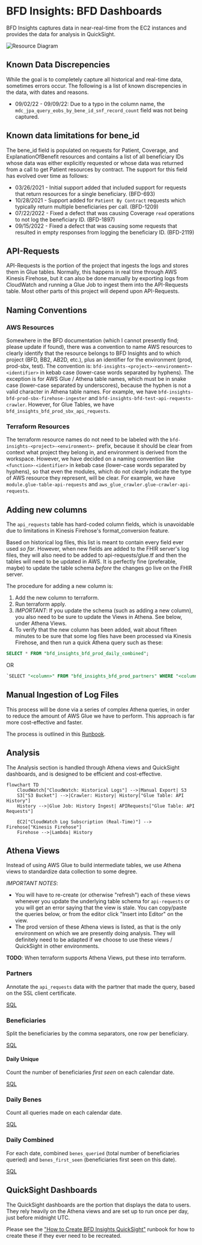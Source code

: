 # BFD Insights: BFD Dashboards

BFD Insights captures data in near-real-time from the EC2 instances and provides the data for
analysis in QuickSight.

![Resource Diagram](docs/unique-bene-workflow.svg)

## Known Data Discrepencies

While the goal is to completely capture all historical and real-time data, sometimes errors occur.
The following is a list of known discrepencies in the data, with dates and reasons.

* 09/02/22 - 09/09/22: Due to a typo in the column name, the
`mdc_jpa_query_eobs_by_bene_id_snf_record_count` field was not being captured.

## Known data limitations for bene_id

The bene_id field is populated on requests for Patient, Coverage, and ExplanationOfBenefit resources
and contains a list of all beneficiary IDs whose data was either explicitly requested or whose data
was returned from a call to get Patient resources by contract. The support for this field has evolved
over time as follows:

* 03/26/2021 - Initial support added that included support for requests that return resources for a single beneficiary. (BFD-693)
* 10/28/2021 - Support added for `Patient By Contract` requests which typically return multiple beneficiaries per call. (BFD-1209)
* 07/22/2022 - Fixed a defect that was causing Coverage `read` operations to not log the beneficiary ID. (BFD-1897)
* 09/15/2022 - Fixed a defect that was causing some requests that resulted in empty responses from logging the beneficiary ID. (BFD-2119)

## API-Requests

API-Requests is the portion of the project that ingests the logs and stores them in Glue tables.
Normally, this happens in real time through AWS Kinesis Firehose, but it can also be done manually
by exporting logs from CloudWatch and running a Glue Job to ingest them into the API-Requests
table. Most other parts of this project will depend upon API-Requests.

## Naming Conventions

### AWS Resources

Somewhere in the BFD documentation (which I cannot presently find; please update if found), there
was a convention to name AWS resources to clearly identify that the resource belongs to BFD
Insights and to which project (BFD, BB2, AB2D, etc.), plus an identifier for the environment (prod,
prod-sbx, test). The convention is: `bfd-insights-<project>-<environment>-<identifier>` in kebab
case (lower-case words separated by hyphens). The exception is for AWS Glue / Athena table names,
which must be in snake case (lower-case separated by underscores), because the hyphen is not a
valid character in Athena table names. For example, we have
`bfd-insights-bfd-prod-sbx-firehose-ingester` and `bfd-insights-bfd-test-api-requests-crawler`.
However, for Glue Tables, we have `bfd_insights_bfd_prod_sbx_api_requests`.

### Terraform Resources

The terraform resource names do not need to be labeled with the
`bfd-insights-<project>-<environment>-` prefix, because it should be clear from context what project
they belong in, and environment is derived from the workspace. However, we have decided on a naming
convention like `<function>-<identifier>` in kebab case (lower-case words separated by hyphens), so
that even the modules, which do not clearly indicate the type of AWS resource they represent, will
be clear. For example, we have `module.glue-table-api-requests` and
`aws_glue_crawler.glue-crawler-api-requests`.

## Adding new columns

The `api_requests` table has hard-coded column fields, which is unavoidable due to limitations in
Kinesis Firehose's format_conversion feature.

Based on historical log files, this list is meant to contain every field ever used *so far*.
However, when new fields are added to the FHIR server's log files, they will also need to be added
to api-requests/glue.tf and then the tables will need to be updated in AWS. It is perfectly fine
(preferable, maybe) to update the table schema _before_ the changes go live on the FHIR server.

The procedure for adding a new column is:

1. Add the new column to terraform.
2. Run terraform apply.
3. *IMPORTANT*: If you update the schema (such as adding a new column), you also need to be sure to
update the Views in Athena. See below, under Athena Views.
4. To verify that the new column has been added, wait about fifteen minutes to be sure that some
log files have been processed via Kinesis Firehose, and then run a quick Athena query such as these:

```sql
SELECT * FROM "bfd_insights_bfd_prod_daily_combined";
```

OR

```sql
`SELECT "<column>" FROM "bfd_insights_bfd_prod_partners" WHERE "<column>" IS NOT NULL;
```

## Manual Ingestion of Log Files

This process will be done via a series of complex Athena queries, in order to reduce the amount of
AWS Glue we have to perform. This approach is far more cost-effective and faster.

The process is outlined in this [Runbook](../../../../runbooks/how-to-load-cloudwatch-historical-data.md).

## Analysis

The Analysis section is handled through Athena views and QuickSight dashboards, and is designed to
be efficient and cost-effective.

```mermaid
flowchart TD
    CloudWatch["CloudWatch: Historical Logs"] -->|Manual Export| S3
    S3["S3 Bucket"] -->|Crawler: History| History["Glue Table: API History"]
    History -->|Glue Job: History Ingest| APIRequests["Glue Table: API Requests"]

    EC2["CloudWatch Log Subscription (Real-Time)"] --> Firehose["Kinesis Firehose"]
    Firehose -->|Lambda| History
```

## Athena Views

Instead of using AWS Glue to build intermediate tables, we use Athena views to standardize data
collection to some degree.

*IMPORTANT NOTES*:
  * You will have to re-create (or otherwise "refresh") each of these views whenever you update the
  underlying table schema for `api-requests` or you will get an error saying that the view is
  stale. You can copy/paste the queries below, or from the editor click "Insert into Editor" on the
  view.
  * The prod version of these Athena views is listed, as that is the only environment on which we
  are presently doing analysis. They will definitely need to be adapted if we choose to use these
  views / QuickSight in other environments.

**TODO**: When terraform supports Athena Views, put these into terraform.

### Partners

Annotate the `api_requests` data with the partner that made the query, based on the SSL client
certificate.

[SQL](./athena-queries/partners.sql)

### Beneficiaries

Split the beneficiaries by the comma separators, one row per beneficiary.

[SQL](./athena-queries/beneficiaries.sql)

#### Daily Unique

Count the number of beneficiaries _first seen_ on each calendar date.

[SQL](./athena-queries/daily_unqiue_benes.sql)

### Daily Benes

Count all queries made on each calendar date.

[SQL](./athena-queries/daily_benes.sql)

### Daily Combined

For each date, combined `benes_queried` (total number of beneficiaries queried) and
`benes_first_seen` (beneficiaries first seen on this date).

[SQL](./athena-queries/daily_combined.sql)

## QuickSight Dashboards

The QuickSight dashboards are the portion that displays the data to users. They rely heavily on
the Athena views and are set up to run once per day, just before midnight UTC.

Please see the
["How to Create BFD Insights QuickSight"](../../../../runbooks/how-to-create-bfd-insights-quicksight.md)
runbook for how to create these if they ever need to be recreated.
